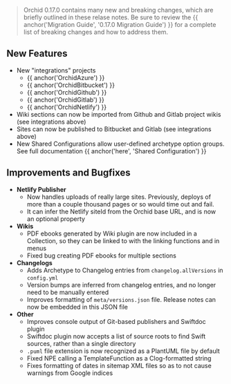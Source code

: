 ---
---

> Orchid 0.17.0 contains many new and breaking changes, which are briefly outlined in these relase notes. Be sure to 
> review the {{ anchor('Migration Guide', '0.17.0 Migration Guide') }} for a complete list of breaking changes and how to 
> address them. 

## New Features 

- New "integrations" projects
    - {{ anchor('OrchidAzure') }}
    - {{ anchor('OrchidBitbucket') }}
    - {{ anchor('OrchidGithub') }}
    - {{ anchor('OrchidGitlab') }}
    - {{ anchor('OrchidNetlify') }}
- Wiki sections can now be imported from Github and Gitlab project wikis (see integrations above)
- Sites can now be published to Bitbucket and Gitlab (see integrations above)
- New Shared Configurations allow user-defined archetype option groups. See full documentation 
{{ anchor('here', 'Shared Configuration') }}

## Improvements and Bugfixes

- **Netlify Publisher**
    - Now handles uploads of really large sites. Previously, deploys of more than a couple thousand pages or so would 
        time out and fail.
    - It can infer the Netlify siteId from the Orchid base URL, and is now an optional property
- **Wikis**
    - PDF ebooks generated by Wiki plugin are now included in a Collection, so they can be linked to with the linking 
        functions and in menus
    - Fixed bug creating PDF ebooks for multiple sections
- **Changelogs**
    - Adds Archetype to Changelog entries from `changelog.allVersions` in `config.yml`
    - Version bumps are inferred from changelog entries, and no longer need to be manually entered
    - Improves formatting of `meta/versions.json` file. Release notes can now be embedded in this JSON file
- **Other**
    - Improves console output of Git-based publishers and Swiftdoc plugin
    - Swiftdoc plugin now accepts a list of source roots to find Swift sources, rather than a single directory
    - `.puml` file extension is now recognized as a PlantUML file by default
    - Fixed NPE calling a TemplateFunction as a Clog-formatted string
    - Fixes formatting of dates in sitemap XML files so as to not cause warnings from Google indices
